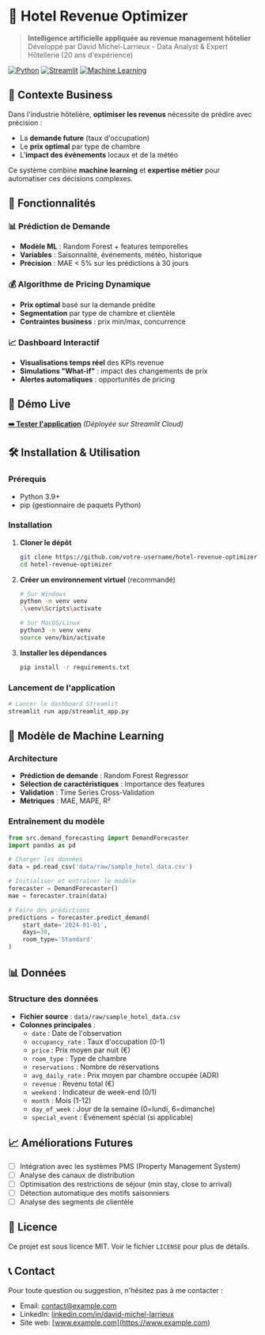 # 🏨 Hotel Revenue Optimizer

> **Intelligence artificielle appliquée au revenue management hôtelier**  
> Développé par David Michel-Larrieux - Data Analyst & Expert Hôtellerie (20 ans d'expérience)

[![Python](https://img.shields.io/badge/Python-3.9+-blue.svg)](https://python.org)
[![Streamlit](https://img.shields.io/badge/Streamlit-1.28+-red.svg)](https://streamlit.io)
[![Machine Learning](https://img.shields.io/badge/ML-Scikit--learn-orange.svg)](https://scikit-learn.org)

## 🎯 Contexte Business

Dans l'industrie hôtelière, **optimiser les revenus** nécessite de prédire avec précision :
- La **demande future** (taux d'occupation)
- Le **prix optimal** par type de chambre
- L'**impact des événements** locaux et de la météo

Ce système combine **machine learning** et **expertise métier** pour automatiser ces décisions complexes.

## 🔧 Fonctionnalités

### 📊 Prédiction de Demande
- **Modèle ML** : Random Forest + features temporelles
- **Variables** : Saisonnalité, événements, météo, historique
- **Précision** : MAE < 5% sur les prédictions à 30 jours

### 💰 Algorithme de Pricing Dynamique
- **Prix optimal** basé sur la demande prédite
- **Segmentation** par type de chambre et clientèle
- **Contraintes business** : prix min/max, concurrence

### 📈 Dashboard Interactif
- **Visualisations temps réel** des KPIs revenue
- **Simulations "What-if"** : impact des changements de prix
- **Alertes automatiques** : opportunités de pricing

## 🚀 Démo Live

[**➡️ Tester l'application**](https://hotel-revenue-optimizer-fs75zxigmmzm3byrgemp67.streamlit.app/)
*(Déployée sur Streamlit Cloud)*

## 🛠 Installation & Utilisation

### Prérequis
- Python 3.9+
- pip (gestionnaire de paquets Python)

### Installation

1. **Cloner le dépôt**
   ```bash
   git clone https://github.com/votre-username/hotel-revenue-optimizer.git
   cd hotel-revenue-optimizer
   ```

2. **Créer un environnement virtuel** (recommandé)
   ```bash
   # Sur Windows
   python -m venv venv
   .\venv\Scripts\activate
   
   # Sur MacOS/Linux
   python3 -m venv venv
   source venv/bin/activate
   ```

3. **Installer les dépendances**
   ```bash
   pip install -r requirements.txt
   ```

### Lancement de l'application

```bash
# Lancer le dashboard Streamlit
streamlit run app/streamlit_app.py
```

## 🧠 Modèle de Machine Learning

### Architecture
- **Prédiction de demande** : Random Forest Regressor
- **Sélection de caractéristiques** : Importance des features
- **Validation** : Time Series Cross-Validation
- **Métriques** : MAE, MAPE, R²

### Entraînement du modèle

```python
from src.demand_forecasting import DemandForecaster
import pandas as pd

# Charger les données
data = pd.read_csv('data/raw/sample_hotel_data.csv')

# Initialiser et entraîner le modèle
forecaster = DemandForecaster()
mae = forecaster.train(data)

# Faire des prédictions
predictions = forecaster.predict_demand(
    start_date='2024-01-01',
    days=30,
    room_type='Standard'
)
```

## 📊 Données

### Structure des données
- **Fichier source** : `data/raw/sample_hotel_data.csv`
- **Colonnes principales** :
  - `date` : Date de l'observation
  - `occupancy_rate` : Taux d'occupation (0-1)
  - `price` : Prix moyen par nuit (€)
  - `room_type` : Type de chambre
  - `reservations` : Nombre de réservations
  - `avg_daily_rate` : Prix moyen par chambre occupée (ADR)
  - `revenue` : Revenu total (€)
  - `weekend` : Indicateur de week-end (0/1)
  - `month` : Mois (1-12)
  - `day_of_week` : Jour de la semaine (0=lundi, 6=dimanche)
  - `special_event` : Événement spécial (si applicable)

## 📈 Améliorations Futures

- [ ] Intégration avec les systèmes PMS (Property Management System)
- [ ] Analyse des canaux de distribution
- [ ] Optimisation des restrictions de séjour (min stay, close to arrival)
- [ ] Détection automatique des motifs saisonniers
- [ ] Analyse des segments de clientèle

## 📝 Licence

Ce projet est sous licence MIT. Voir le fichier `LICENSE` pour plus de détails.

## 📞 Contact

Pour toute question ou suggestion, n'hésitez pas à me contacter :
- Email: contact@example.com
- LinkedIn: [linkedin.com/in/david-michel-larrieux](https://linkedin.com)
- Site web: [www.example.com](https://www.example.com)

